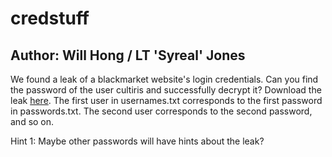 # credstuff

## Author: Will Hong / LT 'Syreal' Jones

We found a leak of a blackmarket website's login credentials. Can you find the password of the user cultiris and successfully decrypt it?
Download the leak [here](leak.tar).
The first user in usernames.txt corresponds to the first password in passwords.txt. The second user corresponds to the second password, and so on.

Hint 1: Maybe other passwords will have hints about the leak?
